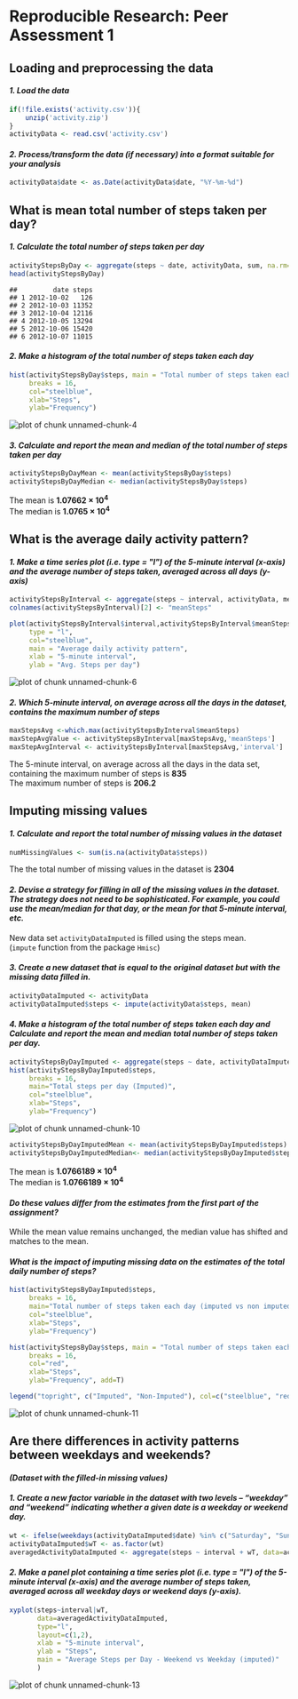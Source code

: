 
# Reproducible Research: Peer Assessment 1



## Loading and preprocessing the data

#### *1. Load the data*

```r
if(!file.exists('activity.csv')){
    unzip('activity.zip')
}
activityData <- read.csv('activity.csv')
```

#### *2. Process/transform the data (if necessary) into a format suitable for your analysis*

```r
activityData$date <- as.Date(activityData$date, "%Y-%m-%d")
```


## What is mean total number of steps taken per day?

#### *1. Calculate the total number of steps taken per day*

```r
activityStepsByDay <- aggregate(steps ~ date, activityData, sum, na.rm=TRUE)
head(activityStepsByDay)
```

```
##         date steps
## 1 2012-10-02   126
## 2 2012-10-03 11352
## 3 2012-10-04 12116
## 4 2012-10-05 13294
## 5 2012-10-06 15420
## 6 2012-10-07 11015
```

#### *2. Make a histogram of the total number of steps taken each day*

```r
hist(activityStepsByDay$steps, main = "Total number of steps taken each day", 
     breaks = 16, 
     col="steelblue", 
     xlab="Steps",
     ylab="Frequency")
```

![plot of chunk unnamed-chunk-4](figure/unnamed-chunk-4-1.png)

#### *3. Calculate and report the mean and median of the total number of steps taken per day*

```r
activityStepsByDayMean <- mean(activityStepsByDay$steps)
activityStepsByDayMedian <- median(activityStepsByDay$steps)
```

The mean is **1.07662 &times; 10<sup>4</sup>**  
The median is **1.0765 &times; 10<sup>4</sup>**  

## What is the average daily activity pattern?

#### *1. Make a time series plot (i.e. type = "l") of the 5-minute interval (x-axis) and the average number of steps taken, averaged across all days (y-axis)*

```r
activityStepsByInterval <- aggregate(steps ~ interval, activityData, mean, na.rm=TRUE)
colnames(activityStepsByInterval)[2] <- "meanSteps"

plot(activityStepsByInterval$interval,activityStepsByInterval$meanSteps,
     type = "l",
     col="steelblue",
     main = "Average daily activity pattern",
     xlab = "5-minute interval",
     ylab = "Avg. Steps per day")
```

![plot of chunk unnamed-chunk-6](figure/unnamed-chunk-6-1.png)

#### *2. Which 5-minute interval, on average across all the days in the dataset, contains the maximum number of steps*

```r
maxStepsAvg <-which.max(activityStepsByInterval$meanSteps)
maxStepAvgValue <- activityStepsByInterval[maxStepsAvg,'meanSteps']
maxStepAvgInterval <- activityStepsByInterval[maxStepsAvg,'interval']
```

The 5-minute interval, on average across all the days in the data set, containing the maximum number of steps is **835**  
The maximum number of steps is **206.2**

## Imputing missing values

#### *1. Calculate and report the total number of missing values in the dataset*

```r
numMissingValues <- sum(is.na(activityData$steps))
```

The the total number of missing values in the dataset is **2304**

#### *2. Devise a strategy for filling in all of the missing values in the dataset. The strategy does not need to be sophisticated. For example, you could use the mean/median for that day, or the mean for that 5-minute interval, etc.*

New data set `activityDataImputed` is filled using the steps mean.  
(`impute` function from the package `Hmisc`) 

#### *3. Create a new dataset that is equal to the original dataset but with the missing data filled in.*

```r
activityDataImputed <- activityData
activityDataImputed$steps <- impute(activityData$steps, mean)
```


#### *4. Make a histogram of the total number of steps taken each day and Calculate and report the mean and median total number of steps taken per day.*

```r
activityStepsByDayImputed <- aggregate(steps ~ date, activityDataImputed, sum, na.rm=TRUE)
hist(activityStepsByDayImputed$steps,
     breaks = 16,
     main="Total steps per day (Imputed)",
     col="steelblue",
     xlab="Steps",
     ylab="Frequency")
```

![plot of chunk unnamed-chunk-10](figure/unnamed-chunk-10-1.png)

```r
activityStepsByDayImputedMean <- mean(activityStepsByDayImputed$steps)
activityStepsByDayImputedMedian<- median(activityStepsByDayImputed$steps)
```

The mean is **1.0766189 &times; 10<sup>4</sup>**  
The median is **1.0766189 &times; 10<sup>4</sup>**

#### *Do these values differ from the estimates from the first part of the assignment?* 

While the mean value remains unchanged, the median value has shifted and matches to the mean.

#### *What is the impact of imputing missing data on the estimates of the total daily number of steps?*

```r
hist(activityStepsByDayImputed$steps,
     breaks = 16,
     main="Total number of steps taken each day (imputed vs non imputed)",
     col="steelblue",
     xlab="Steps",
     ylab="Frequency")

hist(activityStepsByDay$steps, main = "Total number of steps taken each day (NA vs Filled)", 
     breaks = 16, 
     col="red", 
     xlab="Steps",
     ylab="Frequency", add=T)

legend("topright", c("Imputed", "Non-Imputed"), col=c("steelblue", "red"), lwd=5, cex=.7)
```

![plot of chunk unnamed-chunk-11](figure/unnamed-chunk-11-1.png)

## Are there differences in activity patterns between weekdays and weekends?
#### *(Dataset with the filled-in missing values)*

#### *1. Create a new factor variable in the dataset with two levels – “weekday” and “weekend” indicating whether a given date is a weekday or weekend day.*

```r
wt <- ifelse(weekdays(activityDataImputed$date) %in% c("Saturday", "Sunday"), "weekend", "weekday")
activityDataImputed$wT <- as.factor(wt)
averagedActivityDataImputed <- aggregate(steps ~ interval + wT, data=activityDataImputed, mean)
```

#### *2. Make a panel plot containing a time series plot (i.e. type = "l") of the 5-minute interval (x-axis) and the average number of steps taken, averaged across all weekday days or weekend days (y-axis).*

```r
xyplot(steps~interval|wT,
       data=averagedActivityDataImputed,
       type="l",
       layout=c(1,2),
       xlab = "5-minute interval",
       ylab = "Steps",
       main = "Average Steps per Day - Weekend vs Weekday (imputed)"
       )
```

![plot of chunk unnamed-chunk-13](figure/unnamed-chunk-13-1.png)

